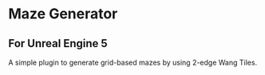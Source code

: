 # Maze Generator
## For Unreal Engine 5

A simple plugin to generate grid-based mazes by using 2-edge Wang Tiles.
